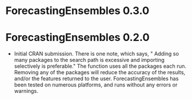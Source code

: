 # ForecastingEnsembles 0.3.0

# ForecastingEnsembles 0.2.0

* Initial CRAN submission.
There is one note, which says, " Adding so many packages to the search path is excessive and importing
  selectively is preferable."
The function uses all the packages each run. Removing any of the packages will reduce the accuracy of the results, and/or the features returned to the user. ForecastingEnsembles has been tested on numerous platforms, and runs without any errors or warnings.
